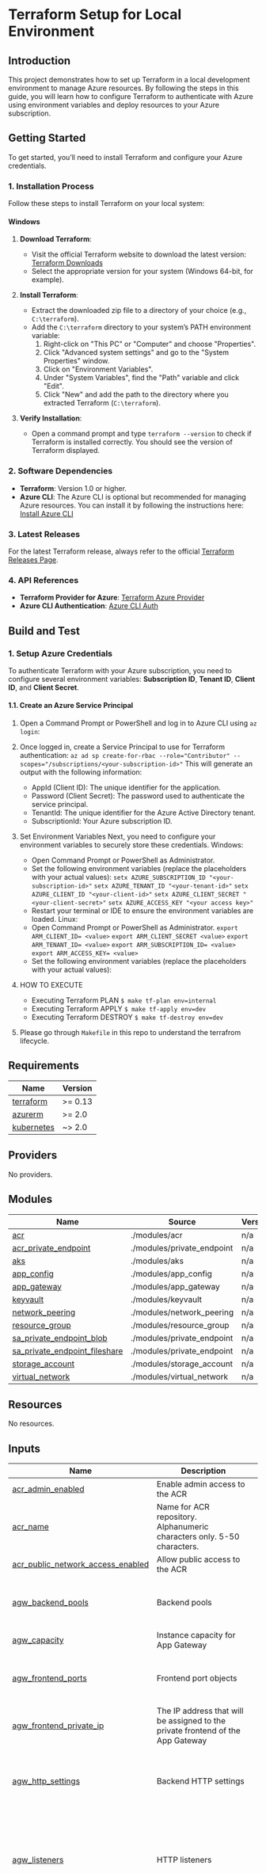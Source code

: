 # Terraform Setup for Local Environment

## Introduction
This project demonstrates how to set up Terraform in a local development environment to manage Azure resources. By following the steps in this guide, you will learn how to configure Terraform to authenticate with Azure using environment variables and deploy resources to your Azure subscription.

## Getting Started

To get started, you’ll need to install Terraform and configure your Azure credentials.

### 1. Installation Process

Follow these steps to install Terraform on your local system:

#### Windows
1. **Download Terraform**: 
   - Visit the official Terraform website to download the latest version: [Terraform Downloads](https://www.terraform.io/downloads.html)
   - Select the appropriate version for your system (Windows 64-bit, for example).
   
2. **Install Terraform**:
   - Extract the downloaded zip file to a directory of your choice (e.g., `C:\terraform`).
   - Add the `C:\terraform` directory to your system’s PATH environment variable:
     1. Right-click on "This PC" or "Computer" and choose "Properties".
     2. Click "Advanced system settings" and go to the "System Properties" window.
     3. Click on "Environment Variables".
     4. Under "System Variables", find the "Path" variable and click "Edit".
     5. Click "New" and add the path to the directory where you extracted Terraform (`C:\terraform`).
   
3. **Verify Installation**:
   - Open a command prompt and type `terraform --version` to check if Terraform is installed correctly. You should see the version of Terraform displayed.

### 2. Software Dependencies

- **Terraform**: Version 1.0 or higher.
- **Azure CLI**: The Azure CLI is optional but recommended for managing Azure resources. You can install it by following the instructions here: [Install Azure CLI](https://learn.microsoft.com/en-us/cli/azure/install-azure-cli)

### 3. Latest Releases

For the latest Terraform release, always refer to the official [Terraform Releases Page](https://github.com/hashicorp/terraform/releases).

### 4. API References

- **Terraform Provider for Azure**: [Terraform Azure Provider](https://registry.terraform.io/providers/hashicorp/azurerm/latest/docs)
- **Azure CLI Authentication**: [Azure CLI Auth](https://learn.microsoft.com/en-us/azure/developer/terraform/authenticate-to-azure)

## Build and Test

### 1. Setup Azure Credentials

To authenticate Terraform with your Azure subscription, you need to configure several environment variables: **Subscription ID**, **Tenant ID**, **Client ID**, and **Client Secret**.

#### 1.1. Create an Azure Service Principal

1. Open a Command Prompt or PowerShell and log in to Azure CLI using `az login`:

2. Once logged in, create a Service Principal to use for Terraform authentication:
    `az ad sp create-for-rbac --role="Contributor" --scopes="/subscriptions/<your-subscription-id>"`
    This will generate an output with the following information:
    -  AppId (Client ID): The unique identifier for the application.
    - Password (Client Secret): The password used to authenticate the service principal.
    - TenantId: The unique identifier for the Azure Active Directory tenant.
    - SubscriptionId: Your Azure subscription ID.

3. Set Environment Variables
    Next, you need to configure your environment variables to securely store these credentials.
    Windows:
    - Open Command Prompt or PowerShell as Administrator.
    - Set the following environment variables (replace the placeholders with your actual values):
        `setx AZURE_SUBSCRIPTION_ID "<your-subscription-id>"`
        `setx AZURE_TENANT_ID "<your-tenant-id>"`
        `setx AZURE_CLIENT_ID "<your-client-id>"`
        `setx AZURE_CLIENT_SECRET "<your-client-secret>"`
        `setx AZURE_ACCESS_KEY "<your access key>"`
    - Restart your terminal or IDE to ensure the environment variables are loaded.
    Linux:
    - Open Command Prompt or PowerShell as Administrator.
        `export ARM_CLIENT_ID= <value>`
        `export ARM_CLIENT_SECRET <value>`
        `export ARM_TENANT_ID= <value>`
        `export ARM_SUBSCRIPTION_ID= <value>`
        `export ARM_ACCESS_KEY= <value>`
    - Set the following environment variables (replace the placeholders with your actual values):


4.  HOW TO EXECUTE
    - Executing Terraform PLAN
        `$ make tf-plan env=internal`
    - Executing Terraform APPLY
        `$ make tf-apply env=dev`
    - Executing Terraform DESTROY
        `$ make tf-destroy env=dev`

5. Please go through `Makefile` in this repo to understand the terrafrom lifecycle. 

## Requirements

| Name | Version |
|------|---------|
| <a name="requirement_terraform"></a> [terraform](#requirement\_terraform) | >= 0.13 |
| <a name="requirement_azurerm"></a> [azurerm](#requirement\_azurerm) | >= 2.0 |
| <a name="requirement_kubernetes"></a> [kubernetes](#requirement\_kubernetes) | ~> 2.0 |

## Providers

No providers.

## Modules

| Name | Source | Version |
|------|--------|---------|
| <a name="module_acr"></a> [acr](#module\_acr) | ./modules/acr | n/a |
| <a name="module_acr_private_endpoint"></a> [acr\_private\_endpoint](#module\_acr\_private\_endpoint) | ./modules/private_endpoint | n/a |
| <a name="module_aks"></a> [aks](#module\_aks) | ./modules/aks | n/a |
| <a name="module_app_config"></a> [app\_config](#module\_app\_config) | ./modules/app_config | n/a |
| <a name="module_app_gateway"></a> [app\_gateway](#module\_app\_gateway) | ./modules/app_gateway | n/a |
| <a name="module_keyvault"></a> [keyvault](#module\_keyvault) | ./modules/keyvault | n/a |
| <a name="module_network_peering"></a> [network\_peering](#module\_network\_peering) | ./modules/network_peering | n/a |
| <a name="module_resource_group"></a> [resource\_group](#module\_resource\_group) | ./modules/resource_group | n/a |
| <a name="module_sa_private_endpoint_blob"></a> [sa\_private\_endpoint\_blob](#module\_sa\_private\_endpoint\_blob) | ./modules/private_endpoint | n/a |
| <a name="module_sa_private_endpoint_fileshare"></a> [sa\_private\_endpoint\_fileshare](#module\_sa\_private\_endpoint\_fileshare) | ./modules/private_endpoint | n/a |
| <a name="module_storage_account"></a> [storage\_account](#module\_storage\_account) | ./modules/storage_account | n/a |
| <a name="module_virtual_network"></a> [virtual\_network](#module\_virtual\_network) | ./modules/virtual_network | n/a |

## Resources

No resources.

## Inputs

| Name | Description | Type | Default | Required |
|------|-------------|------|---------|:--------:|
| <a name="input_acr_admin_enabled"></a> [acr\_admin\_enabled](#input\_acr\_admin\_enabled) | Enable admin access to the ACR | `bool` | `false` | no |
| <a name="input_acr_name"></a> [acr\_name](#input\_acr\_name) | Name for ACR repository. Alphanumeric characters only. 5-50 characters. | `string` | n/a | yes |
| <a name="input_acr_public_network_access_enabled"></a> [acr\_public\_network\_access\_enabled](#input\_acr\_public\_network\_access\_enabled) | Allow public access to the ACR | `bool` | `false` | no |
| <a name="input_agw_backend_pools"></a> [agw\_backend\_pools](#input\_agw\_backend\_pools) | Backend pools | <pre>list(object({<br/>    name         = string<br/>    ip_addresses = list(string)<br/>  }))</pre> | n/a | yes |
| <a name="input_agw_capacity"></a> [agw\_capacity](#input\_agw\_capacity) | Instance capacity for App Gateway | `number` | n/a | yes |
| <a name="input_agw_frontend_ports"></a> [agw\_frontend\_ports](#input\_agw\_frontend\_ports) | Frontend port objects | <pre>list(object({<br/>    name = string<br/>    port = number<br/>  }))</pre> | n/a | yes |
| <a name="input_agw_frontend_private_ip"></a> [agw\_frontend\_private\_ip](#input\_agw\_frontend\_private\_ip) | The IP address that will be assigned to the private frontend of the App Gateway | `string` | n/a | yes |
| <a name="input_agw_http_settings"></a> [agw\_http\_settings](#input\_agw\_http\_settings) | Backend HTTP settings | <pre>list(object({<br/>    name            = string<br/>    port            = number<br/>    protocol        = string<br/>    request_timeout = number<br/>  }))</pre> | n/a | yes |
| <a name="input_agw_listeners"></a> [agw\_listeners](#input\_agw\_listeners) | HTTP listeners | <pre>list(object({<br/>    name                           = string<br/>    frontend_ip_configuration_name = string<br/>    frontend_port_name             = string<br/>    protocol                       = string<br/>    host_name                      = optional(string)<br/>  }))</pre> | n/a | yes |
| <a name="input_agw_routing_rules"></a> [agw\_routing\_rules](#input\_agw\_routing\_rules) | Routing rules | <pre>list(object({<br/>    name                       = string<br/>    http_listener_name         = string<br/>    backend_address_pool_name  = string<br/>    backend_http_settings_name = string<br/>    priority                   = number<br/>  }))</pre> | n/a | yes |
| <a name="input_aks_agentpool_node_count"></a> [aks\_agentpool\_node\_count](#input\_aks\_agentpool\_node\_count) | Number of Vm's in a pool | `number` | n/a | yes |
| <a name="input_aks_agentpool_vm_size"></a> [aks\_agentpool\_vm\_size](#input\_aks\_agentpool\_vm\_size) | VM size for a node pool | `string` | n/a | yes |
| <a name="input_aks_dns_prefix"></a> [aks\_dns\_prefix](#input\_aks\_dns\_prefix) | The name that will be assigned to the cluster | `string` | `""` | no |
| <a name="input_aks_dns_service_ip"></a> [aks\_dns\_service\_ip](#input\_aks\_dns\_service\_ip) | The IP address that will be assigned to AKS DNS Service | `string` | `""` | no |
| <a name="input_aks_docker_bridge_cidr"></a> [aks\_docker\_bridge\_cidr](#input\_aks\_docker\_bridge\_cidr) | The IP range for Docker bridge network used by AKS nodes; must not overlap with other CIDRs in the entire virtual network | `string` | `""` | no |
| <a name="input_aks_enable_private_cluster"></a> [aks\_enable\_private\_cluster](#input\_aks\_enable\_private\_cluster) | Set to TRUE to configure AKS Cluster as Private | `string` | `""` | no |
| <a name="input_aks_kubernetes_version"></a> [aks\_kubernetes\_version](#input\_aks\_kubernetes\_version) | The version of Kubernetes that will be used in the AKS Cluster | `string` | `""` | no |
| <a name="input_aks_service_cidr"></a> [aks\_service\_cidr](#input\_aks\_service\_cidr) | The CIDR that will be used for internal Kubernetes Service IPs (ClusterIP); must not overlap with other network ranges | `string` | `""` | no |
| <a name="input_aks_sku_tier"></a> [aks\_sku\_tier](#input\_aks\_sku\_tier) | The SKU tier for the K8S cluster. Values: Free or Paid (Comes with Uptime SLAs from Azure) | `string` | `"Free"` | no |
| <a name="input_aks_userpool_node_count"></a> [aks\_userpool\_node\_count](#input\_aks\_userpool\_node\_count) | Number of Vm's in a pool | `number` | n/a | yes |
| <a name="input_aks_userpool_vm_size"></a> [aks\_userpool\_vm\_size](#input\_aks\_userpool\_vm\_size) | VM size for a node pool | `string` | n/a | yes |
| <a name="input_aks_vm_set_type"></a> [aks\_vm\_set\_type](#input\_aks\_vm\_set\_type) | The type of node pool to be created, either VirtualMachineScaleSets (Default) or AvailabilitySet (Legacy). | `string` | `""` | no |
| <a name="input_env"></a> [env](#input\_env) | Deployment environment name (internal, prod, staging) | `string` | n/a | yes |
| <a name="input_kv_full_access_object_ids"></a> [kv\_full\_access\_object\_ids](#input\_kv\_full\_access\_object\_ids) | The object IDs of any additional users/service principals that will be given full access through the access policy. | `list(string)` | n/a | yes |
| <a name="input_kv_pipeline_access_object_id"></a> [kv\_pipeline\_access\_object\_id](#input\_kv\_pipeline\_access\_object\_id) | The object ID of the user/service principal running the pipeline that will be given access through the access policy. | `string` | `"00000000-0000-0000-0000-000000000000"` | no |
| <a name="input_kv_readonly_access_object_ids"></a> [kv\_readonly\_access\_object\_ids](#input\_kv\_readonly\_access\_object\_ids) | The object IDs of any additional users/service principals that will be given full access through the access policy. | `list(string)` | n/a | yes |
| <a name="input_kv_tenant_id"></a> [kv\_tenant\_id](#input\_kv\_tenant\_id) | Azure AD tenant ID. Inject via pipeline or tfvars. | `string` | n/a | yes |
| <a name="input_location"></a> [location](#input\_location) | The location where Terraform should deploy all resources | `string` | `""` | no |
| <a name="input_np_vhub_name"></a> [np\_vhub\_name](#input\_np\_vhub\_name) | The name of the Existing Virtual Hub within the Existing Virtual WAN | `string` | `""` | no |
| <a name="input_np_vwan_name"></a> [np\_vwan\_name](#input\_np\_vwan\_name) | The name of the Existing Virtual WAN being peered to | `string` | `""` | no |
| <a name="input_np_vwan_subscription_id"></a> [np\_vwan\_subscription\_id](#input\_np\_vwan\_subscription\_id) | The subscription ID of the Existing VWAN for Peering configuration. Used in Second Provider Block | `string` | `""` | no |
| <a name="input_np_vwan_vhub_rg_name"></a> [np\_vwan\_vhub\_rg\_name](#input\_np\_vwan\_vhub\_rg\_name) | The name of the Resource Group where the existing VWAN and VHUB live | `string` | `""` | no |
| <a name="input_resource_group_name"></a> [resource\_group\_name](#input\_resource\_group\_name) | The name that will be assigned to the Resource Group | `string` | `""` | no |
| <a name="input_sa_account_kind"></a> [sa\_account\_kind](#input\_sa\_account\_kind) | The kind of storage account (StorageV2, BlobStorage, etc). | `string` | `"StorageV2"` | no |
| <a name="input_sa_account_replication_type"></a> [sa\_account\_replication\_type](#input\_sa\_account\_replication\_type) | Replication type | `string` | `"LRS"` | no |
| <a name="input_sa_account_tier"></a> [sa\_account\_tier](#input\_sa\_account\_tier) | Standard or Premium | `string` | `"Standard"` | no |
| <a name="input_sa_allow_nested_items_to_be_public"></a> [sa\_allow\_nested\_items\_to\_be\_public](#input\_sa\_allow\_nested\_items\_to\_be\_public) | Whether public access to nested items is allowed. | `bool` | `false` | no |
| <a name="input_sa_name"></a> [sa\_name](#input\_sa\_name) | The Storage account name (must be globally unique and 3-24 lowercase letters/numbers). | `string` | n/a | yes |
| <a name="input_sa_public_network_access_enabled"></a> [sa\_public\_network\_access\_enabled](#input\_sa\_public\_network\_access\_enabled) | Allow or deny public network access (Enabled or Disabled). | `string` | `"Disabled"` | no |
| <a name="input_tags"></a> [tags](#input\_tags) | The tags that will be associated with all Terraform created resources | `map(string)` | <pre>{<br/>  "environment": ""<br/>}</pre> | no |
| <a name="input_tf_subscription_id"></a> [tf\_subscription\_id](#input\_tf\_subscription\_id) | The subscription ID where Terraform will deploy all resources. Used in main Provider block | `string` | `""` | no |
| <a name="input_vnet_address_space"></a> [vnet\_address\_space](#input\_vnet\_address\_space) | The address space that will be assigned for the Virutal Network | `string` | `""` | no |
| <a name="input_vnet_agw_subnet_cidr"></a> [vnet\_agw\_subnet\_cidr](#input\_vnet\_agw\_subnet\_cidr) | CIDR for use by AGW exclusive subnet | `string` | n/a | yes |
| <a name="input_vnet_aks_nodes_subnet_cidr"></a> [vnet\_aks\_nodes\_subnet\_cidr](#input\_vnet\_aks\_nodes\_subnet\_cidr) | CIDR for use by AGW exclusive subnet | `string` | n/a | yes |
| <a name="input_vnet_private_subnet_prefix"></a> [vnet\_private\_subnet\_prefix](#input\_vnet\_private\_subnet\_prefix) | CIDR block for the private subnet | `string` | n/a | yes |
| <a name="input_vnet_public_subnet_prefix"></a> [vnet\_public\_subnet\_prefix](#input\_vnet\_public\_subnet\_prefix) | CIDR block for the public subnet | `string` | n/a | yes |

## Outputs

No outputs.
